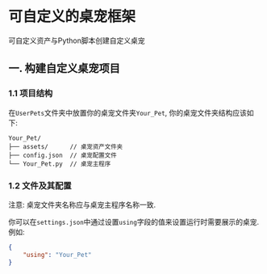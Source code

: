 # 可自定义的桌宠框架

可自定义资产与Python脚本创建自定义桌宠

## 一. 构建自定义桌宠项目

### 1.1 项目结构

在`UserPets`文件夹中放置你的桌宠文件夹`Your_Pet`, 你的桌宠文件夹结构应该如下:

```text
Your_Pet/
├── assets/      // 桌宠资产文件夹
├── config.json  // 桌宠配置文件
└── Your_Pet.py  // 桌宠主程序
```

### 1.2 文件及其配置

注意: 桌宠文件夹名称应与桌宠主程序名称一致.

你可以在`settings.json`中通过设置`using`字段的值来设置运行时需要展示的桌宠. 例如:

```setting.json
{
    "using": "Your_Pet"
}
```
